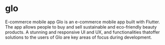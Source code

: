 # glo
E-commerce mobile app
Glo is an e-commerce mobile app built with Flutter. The app allows people to buy and sell sustainable and 
eco-friendly beauty products. A stunning and responsive UI and UX, and functionalities thatoffer solutions to the users of Glo are key areas of focus during development.
